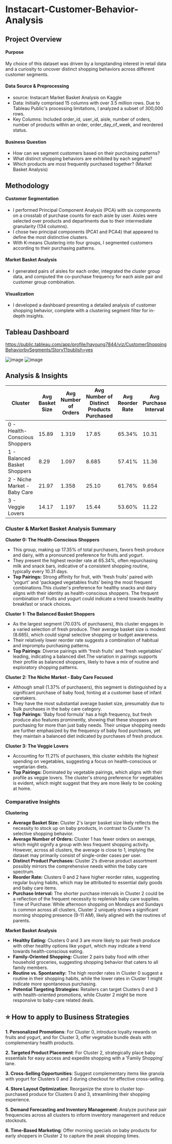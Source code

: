 # Instacart-Customer-Behavior-Analysis

## Project Overview

#### Purpose
My choice of this dataset was driven by a longstanding interest in retail data and a curiosity to uncover distinct shopping behaviors across different customer segments.

#### Data Source & Preprocessing
- source: Instacart Market Basket Analysis on Kaggle
- Data: Initially comprised 15 columns with over 3.5 million rows. Due to Tableau Public's processing limitations, I analyzed a subset of 300,000 rows.
- Key Columns: Included order_id, user_id, aisle, number of orders, number of products within an order, order_day_of_week, and reordered status.

#### Business Question
- How can we segment customers based on their purchasing patterns?
- What distinct shopping behaviors are exhibited by each segment?
- Which products are most frequently purchased together? (Market Basket Analysis)
  
 
## Methodology
#### Customer Segmentation
- I performed Principal Component Analysis (PCA) with six components on a crosstab of purchase counts for each aisle by user. Aisles were selected over products and departments due to their intermediate granularity (134 columns).
- I chose two principal components (PCA1 and PCA4) that appeared to define the most distinctive clusters.
- With K-means Clustering into four groups, I segmented customers according to their purchasing patterns.


#### Market Basket Analysis
- I generated pairs of aisles for each order, integrated the cluster group data, and computed the co-purchase frequency for each aisle pair and customer group combination.

#### Visualization
- I developed a dashboard presenting a detailed analysis of customer shopping behavior, complete with a clustering segment filter for in-depth insights.


## Tableau Dashboard
https://public.tableau.com/app/profile/hayoung7844/viz/CustomerShoppingBehaviorbySegments/Story1?publish=yes

![image](https://github.com/Hayoung-Zoe-Kim/Instacart_Customer_Behavior_Analysis/blob/main/dashboard1.png)
![image](https://github.com/Hayoung-Zoe-Kim/Instacart_Customer_Behavior_Analysis/blob/main/dashboard2.png)


## Analysis & Insights
| Cluster                          | Avg Basket Size | Avg Number of Orders | Avg Number of Distinct Products Purchased | Avg Reorder Rate | Avg Purchase Interval |
|----------------------------------|-----------------|----------------------|-------------------------------------------|------------------|-----------------------|
| 0 - Health-Conscious Shoppers    | 15.89           | 1.319                | 17.85                                    | 65.34%           | 10.31                 |
| 1 - Balanced Basket Shoppers     | 8.29            | 1.097                | 8.685                                    | 57.41%           | 11.36                 |
| 2 - Niche Market - Baby Care     | 21.97           | 1.358                | 25.10                                    | 61.76%           | 9.654                 |
| 3 - Veggie Lovers                | 14.17           | 1.197                | 15.44                                    | 53.60%           | 11.22                 |


### Cluster & Market Basket Analysis Summary

**Cluster 0: The Health-Conscious Shoppers**
- This group, making up 17.35% of total purchasers, favors fresh produce and dairy, with a pronounced preference for fruits and yogurt.
- They present the highest reorder rate at 65.34%, often repurchasing milk and snack bars, indicative of a consistent shopping routine, typically every 10.31 days.
- **Top Pairings:** Strong affinity for fruit, with 'fresh fruits' paired with 'yogurt' and 'packaged vegetables fruits' being the most frequent combinations.This cluster's preference for healthy snacks and dairy aligns with their identity as health-conscious shoppers. The frequent combination of fruits and yogurt could indicate a trend towards healthy breakfast or snack choices.

**Cluster 1: The Balanced Basket Shoppers**
- As the largest segment (70.03% of purchasers), this cluster engages in a varied selection of fresh produce. Their average basket size is modest (8.685), which could signal selective shopping or budget awareness.
- Their relatively lower reorder rate suggests a combination of habitual and impromptu purchasing patterns.
- **Top Pairings**: Diverse pairings with 'fresh fruits' and 'fresh vegetables' leading, indicating a balanced diet.The variation in pairings supports their profile as balanced shoppers, likely to have a mix of routine and exploratory shopping patterns.

**Cluster 2: The Niche Market - Baby Care Focused**
- Although small (1.37% of purchasers), this segment is distinguished by a significant purchase of baby food, hinting at a customer base of infant caretakers.
- They have the most substantial average basket size, presumably due to bulk purchases in the baby care category.
- **Top Pairings:** 'Baby food formula' has a high frequency, but fresh produce also features prominently, showing that these shoppers are purchasing for more than just baby needs. Their unique shopping needs are further emphasized by the frequency of baby food purchases, yet they maintain a balanced diet indicated by purchases of fresh produce.

**Cluster 3: The Veggie Lovers**
- Accounting for 11.21% of purchasers, this cluster exhibits the highest spending on vegetables, suggesting a focus on health-conscious or vegetarian diets.
- **Top Pairings:** Dominated by vegetable pairings, which aligns with their profile as veggie lovers. The cluster's strong preference for vegetables is evident, which might suggest that they are more likely to be cooking at home.


### Comparative Insights
**Clustering**
- **Average Basket Size:** Cluster 2's larger basket size likely reflects the necessity to stock up on baby products, in contrast to Cluster 1's selective shopping behavior.
- **Average Number of Orders:** Cluster 1 has fewer orders on average, which might signify a group with less frequent shopping activity. However, across all clusters, the average is close to 1, implying the dataset may primarily consist of single-order cases per user.
- **Distinct Product Purchases:** Cluster 2’s diverse product assortment possibly mirrors the comprehensive needs within the baby care spectrum.
- **Reorder Rate:** Clusters 0 and 2 have higher reorder rates, suggesting regular buying habits, which may be attributed to essential daily goods and baby care items.
- **Purchase Interval:** The shorter purchase intervals in Cluster 2 could be a reflection of the frequent necessity to replenish baby care supplies.
Time of Purchase: While afternoon shopping on Mondays and Sundays is common across all clusters, Cluster 2 uniquely shows a significant morning shopping presence (9-11 AM), likely aligned with the routines of parents.

**Market Basket Analysis**
- **Healthy Eating:** Clusters 0 and 3 are more likely to pair fresh produce with other healthy options like yogurt, which may indicate a trend towards health-conscious eating.
- **Family-Oriented Shopping:** Cluster 2 pairs baby food with other household groceries, suggesting shopping behavior that caters to all family members.
- **Routine vs. Spontaneity:** The high reorder rates in Cluster 0 suggest a routine in their shopping habits, while the lower rates in Cluster 1 might indicate more spontaneous purchasing.
- **Potential Targeting Strategies:** Retailers can target Clusters 0 and 3 with health-oriented promotions, while Cluster 2 might be more responsive to baby-care related deals.


## ⭐️ How to apply to Business Strategies
**1. Personalized Promotions**: For Cluster 0, introduce loyalty rewards on fruits and yogurt, and for Cluster 3, offer vegetable bundle deals with complementary health products.

**2. Targeted Product Placement**: For Cluster 2, strategically place baby essentials for easy access and expedite shopping with a 'Family Shopping' lane.

**3. Cross-Selling Opportunities**: Suggest complementary items like granola with yogurt for Clusters 0 and 3 during checkout for effective cross-selling.

**4. Store Layout Optimization**: Reorganize the store to cluster top-purchased produce for Clusters 0 and 3, streamlining their shopping experience.

**5. Demand Forecasting and Inventory Management**: Analyze purchase pair frequencies across all clusters to inform inventory management and reduce stockouts.

**6. Time-Based Marketing**: Offer morning specials on baby products for early shoppers in Cluster 2 to capture the peak shopping times.
